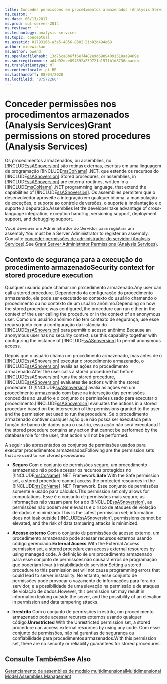 ```yaml
---
title: Conceder permissões em procedimentos armazenados (Analysis Services) | Microsoft Docs
ms.custom: ''
ms.date: 06/13/2017
ms.prod: sql-server-2014
ms.reviewer: ''
ms.technology: analysis-services
ms.topic: conceptual
ms.assetid: 01793166-a3e5-4856-8302-21b82d494e69
author: minewiskan
ms.author: owend
ms.openlocfilehash: 13d75ca8b6ff6e7d482e9d69894091518aa9469e
ms.sourcegitcommit: ad4d92dce894592a259721a1571b1d8736abacdb
ms.translationtype: MT
ms.contentlocale: pt-BR
ms.lasthandoff: 08/04/2020
ms.locfileid: "87572260"
---
```

# <a name="grant-permissions-on-stored-procedures-analysis-services"></a><span data-ttu-id="d8827-102">Conceder permissões nos procedimentos armazenados (Analysis Services)</span><span class="sxs-lookup"><span data-stu-id="d8827-102">Grant permissions on stored procedures (Analysis Services)</span></span>
  <span data-ttu-id="d8827-103">Os procedimentos armazenados, ou assemblies, no [!INCLUDE[ssASnoversion](../includes/ssasnoversion-md.md)] são rotinas externas, escritas em uma linguagem de programação [!INCLUDE[msCoName](../includes/msconame-md.md)] .NET, que estende os recursos do [!INCLUDE[ssASnoversion](../includes/ssasnoversion-md.md)].</span><span class="sxs-lookup"><span data-stu-id="d8827-103">Stored procedures, or assemblies, in [!INCLUDE[ssASnoversion](../includes/ssasnoversion-md.md)] are external routines, written in a [!INCLUDE[msCoName](../includes/msconame-md.md)] .NET programming language, that extend the capabilities of [!INCLUDE[ssASnoversion](../includes/ssasnoversion-md.md)].</span></span> <span data-ttu-id="d8827-104">Os assemblies permitem que o desenvolvedor aproveite a integração em qualquer idioma, a manipulação de exceções, o suporte ao controle de versões, o suporte à implantação e o suporte à depuração.</span><span class="sxs-lookup"><span data-stu-id="d8827-104">Assemblies let the developer take advantage of cross-language integration, exception handling, versioning support, deployment support, and debugging support.</span></span>  
  
 <span data-ttu-id="d8827-105">Você deve ser um Administrador do Servidor para registrar um assembly.</span><span class="sxs-lookup"><span data-stu-id="d8827-105">You must be a Server Administrator to register an assembly.</span></span> <span data-ttu-id="d8827-106">Consulte [conceder permissões de administrador do servidor &#40;Analysis Services&#41;](instances/grant-server-admin-rights-to-an-analysis-services-instance.md).</span><span class="sxs-lookup"><span data-stu-id="d8827-106">See [Grant Server Administrator Permissions &#40;Analysis Services&#41;](instances/grant-server-admin-rights-to-an-analysis-services-instance.md).</span></span>  
  
## <a name="security-context-for-stored-procedure-execution"></a><span data-ttu-id="d8827-107">Contexto de segurança para a execução do procedimento armazenado</span><span class="sxs-lookup"><span data-stu-id="d8827-107">Security context for stored procedure execution</span></span>  
 <span data-ttu-id="d8827-108">Qualquer usuário pode chamar um procedimento armazenado.</span><span class="sxs-lookup"><span data-stu-id="d8827-108">Any user can call a stored procedure.</span></span> <span data-ttu-id="d8827-109">Dependendo da configuração do procedimento armazenado, ele pode ser executado no contexto do usuário chamando o procedimento ou no contexto de um usuário anônimo.</span><span class="sxs-lookup"><span data-stu-id="d8827-109">Depending on how the stored procedure was configured, the procedure can run either in the context of the user calling the procedure or in the context of an anonymous user.</span></span> <span data-ttu-id="d8827-110">Como um usuário anônimo não tem contexto de segurança, use esse recurso junto com a configuração da instância do [!INCLUDE[ssASnoversion](../includes/ssasnoversion-md.md)] para permitir o acesso anônimo.</span><span class="sxs-lookup"><span data-stu-id="d8827-110">Because an anonymous user has no security context, use this capability together with configuring the instance of [!INCLUDE[ssASnoversion](../includes/ssasnoversion-md.md)] to permit anonymous access.</span></span>  
  
 <span data-ttu-id="d8827-111">Depois que o usuário chama um procedimento armazenado, mas antes de o [!INCLUDE[ssASnoversion](../includes/ssasnoversion-md.md)] executar o procedimento armazenado, o [!INCLUDE[ssASnoversion](../includes/ssasnoversion-md.md)] avalia as ações no procedimento armazenado.</span><span class="sxs-lookup"><span data-stu-id="d8827-111">After the user calls a stored procedure but before [!INCLUDE[ssASnoversion](../includes/ssasnoversion-md.md)] runs the stored procedure, [!INCLUDE[ssASnoversion](../includes/ssasnoversion-md.md)] evaluates the actions within the stored procedure.</span></span> <span data-ttu-id="d8827-112">O [!INCLUDE[ssASnoversion](../includes/ssasnoversion-md.md)] avalia as ações em um procedimento armazenado com base na interseção das permissões concedidas ao usuário e o conjunto de permissões usado para executar o procedimento.</span><span class="sxs-lookup"><span data-stu-id="d8827-112">[!INCLUDE[ssASnoversion](../includes/ssasnoversion-md.md)] evaluates the actions in a stored procedure based on the intersection of the permissions granted to the user and the permission set used to run the procedure.</span></span> <span data-ttu-id="d8827-113">Se o procedimento armazenado contiver qualquer ação que não possa ser executada pela função de banco de dados para o usuário, essa ação não será executada.</span><span class="sxs-lookup"><span data-stu-id="d8827-113">If the stored procedure contains any action that cannot be performed by the database role for the user, that action will not be performed.</span></span>  
  
 <span data-ttu-id="d8827-114">A seguir são apresentados os conjuntos de permissões usados para executar procedimentos armazenados:</span><span class="sxs-lookup"><span data-stu-id="d8827-114">Following are the permission sets that are used to run stored procedures:</span></span>  
  
-   <span data-ttu-id="d8827-115">**Seguro** Com o conjunto de permissões seguro, um procedimento armazenado não pode acessar os recursos protegidos no [!INCLUDE[msCoName](../includes/msconame-md.md)] .NET Framework.</span><span class="sxs-lookup"><span data-stu-id="d8827-115">**Safe** With the Safe permission set, a stored procedure cannot access the protected resources in the [!INCLUDE[msCoName](../includes/msconame-md.md)] .NET Framework.</span></span> <span data-ttu-id="d8827-116">Esse conjunto de permissões somente é usado para cálculos.</span><span class="sxs-lookup"><span data-stu-id="d8827-116">This permission set only allows for computations.</span></span> <span data-ttu-id="d8827-117">Esse é o conjunto de permissões mais seguro; as informações não vazam para for a do [!INCLUDE[ssASnoversion](../includes/ssasnoversion-md.md)], as permissões não podem ser elevadas e o risco de ataques de violação de dados é minimizado.</span><span class="sxs-lookup"><span data-stu-id="d8827-117">This is the safest permission set; information does not leak outside [!INCLUDE[ssASnoversion](../includes/ssasnoversion-md.md)], permissions cannot be elevated, and the risk of data tampering attacks is minimized.</span></span>  
  
-   <span data-ttu-id="d8827-118">**Acesso externo** Com o conjunto de permissões de acesso externo, um procedimento armazenado pode acessar recursos externos usando código gerenciado.</span><span class="sxs-lookup"><span data-stu-id="d8827-118">**External Access** With the External Access permission set, a stored procedure can access external resources by using managed code.</span></span> <span data-ttu-id="d8827-119">A definição de um procedimento armazenado para esse conjunto de permissões não causará erros de programação que poderiam levar à instabilidade do servidor.</span><span class="sxs-lookup"><span data-stu-id="d8827-119">Setting a stored procedure to this permission set will not cause programming errors that could lead to server instability.</span></span> <span data-ttu-id="d8827-120">No entanto, esse conjunto de permissões pode provocar o vazamento de informações para fora do servidor, e a possibilidade de uma elevação na permissão e de ataques de violação de dados.</span><span class="sxs-lookup"><span data-stu-id="d8827-120">However, this permission set may result in information leaking outside the server, and the possibility of an elevation in permission and data tampering attacks.</span></span>  
  
-   <span data-ttu-id="d8827-121">**Irrestrito** Com o conjunto de permissões irrestrito, um procedimento armazenado pode acessar recursos externos usando qualquer código.</span><span class="sxs-lookup"><span data-stu-id="d8827-121">**Unrestricted** With the Unrestricted permission set, a stored procedure can access external resources by using any code.</span></span> <span data-ttu-id="d8827-122">Com esse conjunto de permissões, não há garantias de segurança ou confiabilidade para procedimentos armazenados.</span><span class="sxs-lookup"><span data-stu-id="d8827-122">With this permission set, there are no security or reliability guarantees for stored procedures.</span></span>  
  
## <a name="see-also"></a><span data-ttu-id="d8827-123">Consulte Também</span><span class="sxs-lookup"><span data-stu-id="d8827-123">See Also</span></span>  
 [<span data-ttu-id="d8827-124">Gerenciamento de assemblies de modelo multidimensional</span><span class="sxs-lookup"><span data-stu-id="d8827-124">Multidimensional Model Assemblies Management</span></span>](multidimensional-models/multidimensional-model-assemblies-management.md)  
  
  
